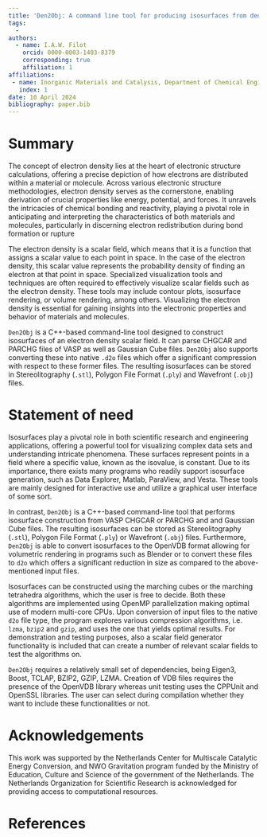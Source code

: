 ```yaml
---
title: 'Den2Obj: A command line tool for producing isosurfaces from density data files'
tags:
  -
authors:
  - name: I.A.W. Filot
    orcid: 0000-0003-1403-8379
    corresponding: true
    affiliation: 1
affiliations:
 - name: Inorganic Materials and Catalysis, Department of Chemical Engineering and Chemistry, Eindhoven University of Technology, Eindhoven, The Netherlands
   index: 1
date: 10 April 2024
bibliography: paper.bib
---
```


# Summary

The concept of electron density lies at the heart of electronic structure
calculations, offering a precise depiction of how electrons are distributed
within a material or molecule. Across various electronic structure
methodologies, electron density serves as the cornerstone, enabling derivation
of crucial properties like energy, potential, and forces. It unravels the
intricacies of chemical bonding and reactivity, playing a pivotal role in
anticipating and interpreting the characteristics of both materials and
molecules, particularly in discerning electron redistribution during bond
formation or rupture

The electron density is a scalar field, which means that it is a function that
assigns a scalar value to each point in space. In the case of the electron
density, this scalar value represents the probability density of finding an
electron at that point in space. Specialized visualization tools and techniques
are often required to effectively visualize scalar fields such as the electron
density. These tools may include contour plots, isosurface rendering, or volume
rendering, among others. Visualizing the electron density is essential for
gaining insights into the electronic properties and behavior of materials and
molecules.

`Den2Obj` is a C++-based command-line tool designed to construct isosurfaces of
an electron density scalar field. It can parse CHGCAR and PARCHG files of VASP
as well as Gaussian Cube files. `Den2Obj` also supports converting these into
native `.d2o` files which offer a significant compression with respect to these
former files. The resulting isosurfaces can be stored in Stereolitography
(`.stl`), Polygon File Format (`.ply`) and Wavefront (`.obj`) files. 

# Statement of need

Isosurfaces play a pivotal role in both scientific research and engineering
applications, offering a powerful tool for visualizing complex data sets and
understanding intricate phenomena. These surfaces represent points in a field
where a specific value, known as the isovalue, is constant. Due to its
importance, there exists many programs who readily support isosurface
generation, such as Data Explorer, Matlab, ParaView, and Vesta. These tools are
mainly designed for interactive use and utilize a graphical user interface of
some sort.

In contrast, `Den2Obj` is a C++-based command-line tool that performs isosurface
construction from VASP CHGCAR or PARCHG and and Gaussian Cube files. The
resulting isosurfaces can be stored as Stereolitography (`.stl`), Polygon File
Format (`.ply`) or Wavefront (`.obj`) files. Furthermore, `Den2Obj` is able
to convert isosurfaces to the OpenVDB format allowing for volumetric rendering
in programs such as Blender or to convert these files to `d2o` which offers
a significant reduction in size as compared to the above-mentioned input files.

Isosurfaces can be constructed using the marching cubes or the marching
tetrahedra algorithms, which the user is free to decide. Both these algorithms
are implemented using OpenMP parallelization making optimal use of modern
multi-core CPUs. Upon conversion of input files to the native `d2o` file type,
the program explores various compression algorithms, i.e. `lzma`, `bzip2` and
`gzip`, and uses the one that yields optimal results. For demonstration and
testing purposes, also a scalar field generator functionality is included that
can create a number of relevant scalar fields to test the algorithms on.

`Den2Obj` requires a relatively small set of dependencies, being Eigen3, Boost,
TCLAP, BZIP2, GZIP, LZMA. Creation of VDB files requires the presence of the
OpenVDB library whereas unit testing uses the CPPUnit and OpenSSL libraries. The
user can select during compilation whether they want to include these
functionalities or not.

# Acknowledgements

This work was supported by the Netherlands Center for Multiscale Catalytic
Energy Conversion, and NWO Gravitation program funded by the Ministry of
Education, Culture and Science of the government of the Netherlands. The
Netherlands Organization for Scientific Research is acknowledged for
providing access to computational resources.

# References
